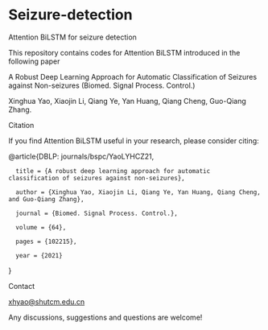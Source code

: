 # Seizure-detection
Attention BiLSTM for seizure detection


This repository contains codes for Attention BiLSTM introduced in the following paper 


A Robust Deep Learning Approach for Automatic Classification of Seizures against Non-seizures (Biomed. Signal Process. Control.)


Xinghua Yao, Xiaojin Li, Qiang Ye, Yan Huang, Qiang Cheng, Guo-Qiang Zhang.




Citation


If you find Attention BiLSTM useful in your research, please consider citing:

@article{DBLP: journals/bspc/YaoLYHCZ21,

      title = {A robust deep learning approach for automatic classification of seizures against non-seizures},
      
      author = {Xinghua Yao, Xiaojin Li, Qiang Ye, Yan Huang, Qiang Cheng, and Guo-Qiang Zhang},
      
      journal = {Biomed. Signal Process. Control.},
      
      volume = {64},
      
      pages = {102215},
      
      year = {2021}
      
}




Contact


xhyao@shutcm.edu.cn

Any discussions, suggestions and questions are welcome!
